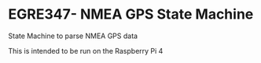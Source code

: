 # EGRE347- NMEA GPS State Machine
 State Machine to parse NMEA GPS data

This is intended to be run on the Raspberry Pi 4
